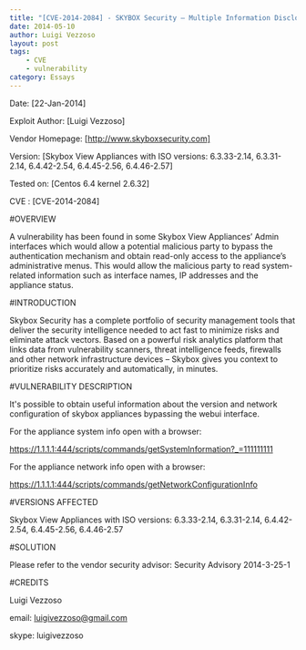 ```yaml
---
title: "[CVE-2014-2084] - SKYBOX Security – Multiple Information Disclosure"
date: 2014-05-10
author: Luigi Vezzoso
layout: post
tags: 
    - CVE
    - vulnerability
category: Essays
---
```


Date: [22-Jan-2014]

Exploit Author: [Luigi Vezzoso]

Vendor Homepage: [http://www.skyboxsecurity.com]

Version: [Skybox View Appliances with ISO versions: 6.3.33-2.14, 6.3.31-2.14, 6.4.42-2.54, 6.4.45-2.56, 6.4.46-2.57]

Tested on: [Centos 6.4 kernel 2.6.32]

CVE : [CVE-2014-2084]

#OVERVIEW

A vulnerability has been found in some Skybox View Appliances’ Admin interfaces which would allow a potential malicious party to bypass the authentication mechanism and obtain read-only access to the appliance’s administrative menus. This would allow the malicious party to read system-related information such as interface names, IP addresses and the appliance status.

#INTRODUCTION

Skybox Security has a complete portfolio of security management tools that deliver the security intelligence needed to act fast to minimize risks and eliminate attack vectors.  Based on a powerful risk analytics platform that links data from vulnerability scanners, threat intelligence feeds, firewalls and other network infrastructure devices – Skybox gives you context to prioritize risks accurately and automatically, in minutes.  

#VULNERABILITY DESCRIPTION

It's possible to obtain useful information about the version and network configuration of skybox appliances bypassing the webui interface.

For the appliance system info open with a browser:

https://1.1.1.1:444/scripts/commands/getSystemInformation?_=111111111

For the appliance network info open with a browser:

https://1.1.1.1:444/scripts/commands/getNetworkConfigurationInfo

#VERSIONS AFFECTED

Skybox View Appliances with ISO versions: 6.3.33-2.14, 6.3.31-2.14, 6.4.42-2.54, 6.4.45-2.56, 6.4.46-2.57

#SOLUTION

Please refer to the vendor security advisor: Security Advisory 2014-3-25-1

#CREDITS

Luigi Vezzoso

email:  luigivezzoso@gmail.com

skype:  luigivezzoso
